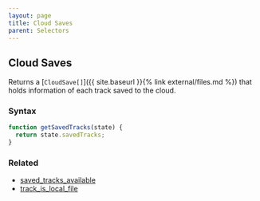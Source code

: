 ```yaml
---
layout: page
title: Cloud Saves
parent: Selectors
---
```


## Cloud Saves

Returns a [`CloudSave[]`]({{ site.baseurl }}{% link external/files.md %}) that holds information of each track saved to the cloud.

### Syntax

```js
function getSavedTracks(state) {
  return state.savedTracks;
}
```

### Related

- [saved_tracks_available](./saved_tracks_available.md)
- [track_is_local_file](./track_is_local_file.md)
